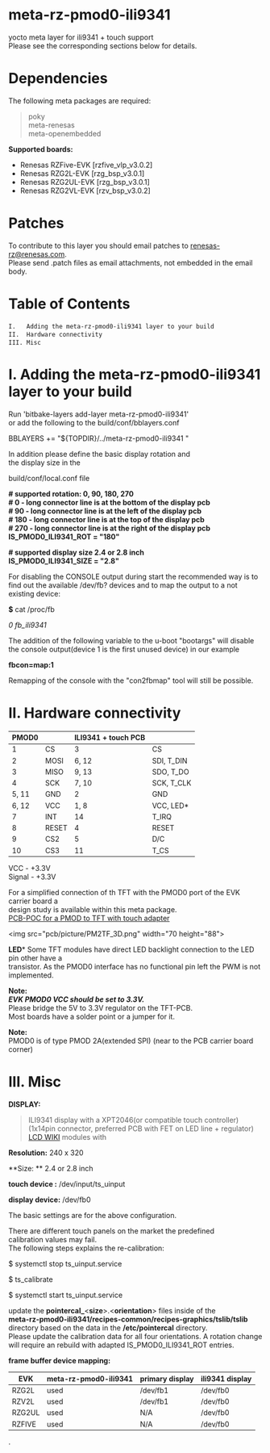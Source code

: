 # meta-rz-pmod0-ili9341  
yocto meta layer for ili9341 + touch support  
Please see the corresponding sections below for details.  
  
Dependencies  
============  
  
The following meta packages are required:  
>poky  
>meta-renesas  
>meta-openembedded  
  
**Supported boards:**  
  
   *    Renesas RZFive-EVK [rzfive_vlp_v3.0.2]  
   *    Renesas RZG2L-EVK [rzg_bsp_v3.0.1]  
   *    Renesas RZG2UL-EVK [rzg_bsp_v3.0.1]  
   *    Renesas RZG2VL-EVK [rzv_bsp_v3.0.2]  
  
Patches  
=======  
  
To contribute to this layer you should email patches to renesas-rz@renesas.com.  
Please send .patch files as email attachments, not embedded in the email body.  
  
Table of Contents  
=================  
  
    I.   Adding the meta-rz-pmod0-ili9341 layer to your build  
    II.  Hardware connectivity  
    III. Misc  
  
I. Adding the meta-rz-pmod0-ili9341 layer to your build  
=======================================================  
  
Run 'bitbake-layers add-layer meta-rz-pmod0-ili9341'  
or add the following to the build/conf/bblayers.conf  
  
BBLAYERS += "${TOPDIR}/../meta-rz-pmod0-ili9341 "  
  
In addition please define the basic display rotation and   
the display size in the  
  
build/conf/local.conf file  
  
**\# supported rotation: 0, 90, 180, 270**  
**\# 0   - long connector line is at the bottom of the display pcb**  
**\# 90  - long connector line is at the left of the display pcb**  
**\# 180 - long connector line is at the top of the display pcb**  
**\# 270 - long connector line is at the right of the display pcb**  
**IS_PMOD0_ILI9341_ROT = "180"**  
  
**\# supported display size 2.4 or 2.8 inch**  
**IS_PMOD0_ILI9341_SIZE = "2.8"**  
  
For disabling the CONSOLE output during start the recommended way is to  
find out the available /dev/fb? devices and to map the output to a not existing device:  
  
**$** cat /proc/fb  
  
*0 fb_ili9341*  
  
The addition of the following variable to the u-boot "bootargs" will disable  
the console output(device 1 is the first unused device) in our example  
  
**fbcon=map:1**  
  
Remapping of the console with the "con2fbmap" tool will still be possible.  
  
 II. Hardware connectivity  
==========================  
  
| **PMOD0** |       |  **ILI9341 + touch PCB**|           |
|------------|-------|-------------------------|-----------|
|   1        |  CS   | 3                       | CS        |
|   2        |  MOSI | 6, 12                   | SDI, T_DIN|
|   3        |  MISO | 9, 13                   | SDO, T_DO |
|   4        |  SCK  | 7, 10                   | SCK, T_CLK|
|   5, 11    |  GND  | 2                       | GND       |
|   6, 12    |  VCC  | 1, 8                    | VCC, LED* |
|   7        |  INT  | 14                      | T_IRQ     |
|   8        |  RESET| 4                       | RESET     |
|   9        |  CS2  | 5                       | D/C       |
|   10       |  CS3  | 11                      | T_CS      |
  
VCC    - +3.3V  
Signal - +3.3V  
  
For a simplified connection of th TFT with the PMOD0 port of the EVK carrier board a  
design study is available within this meta package.  
[PCB-POC for a PMOD to TFT with touch adapter](pcb)  
  
<img src="pcb/picture/PM2TF_3D.png" width="70 height="88">  
  
  
**LED***
Some TFT modules have direct LED backlight connection to the LED pin other have a  
transistor. As the PMOD0 interface has no functional pin left the PWM is not  
implemented.  
  
**Note:**  
***EVK PMOD0 VCC should be set to 3.3V.***  
Please bridge the 5V to 3.3V regulator on the TFT-PCB.  
Most boards have a solder point or a jumper for it.  
  
**Note:**  
PMOD0 is of type PMOD 2A(extended SPI) (near to the PCB carrier board corner)  
  
III. Misc  
=========  
  
**DISPLAY:**  
> ILI9341 display with a XPT2046(or compatible touch controller)  
> (1x14pin connector, preferred PCB with FET on LED line + regulator)  
[LCD WIKI](http://www.lcdwiki.com/Main_Page#SPI_Display) modules with  
  
**Resolution:** 240 x 320  
  
**Size: **      2.4 or 2.8 inch  
  
**touch device  :** /dev/input/ts_uinput  
  
**display device:** /dev/fb0  
  
The basic settings are for the above configuration.  
  
There are different touch panels on the market the predefined  
calibration values may fail.  
The following steps explains the re-calibration:  
  
$ systemctl stop ts_uinput.service  
  
$ ts_calibrate  
  
$ systemctl start ts_uinput.service  
  
update the **pointercal_**<**size**>.<**orientation**> files inside of the  
**meta-rz-pmod0-ili9341/recipes-common/recipes-graphics/tslib/tslib**  
directory based on the data in the **/etc/pointercal** directory.  
Please update the calibration data for all four orientations. A rotation change  
will require an rebuild with adapted IS_PMOD0_ILI9341_ROT entries.  
  
**frame buffer device mapping:**

| EVK    | meta-rz-pmod0-ili9341| primary display| ili9341 display  |
|--------|----------------------|----------------|------------------|
| RZG2L  | used                 | /dev/fb1       | /dev/fb0         |
| RZV2L  | used                 | /dev/fb1       | /dev/fb0         |
| RZG2UL | used                 | N/A            | /dev/fb0         |
| RZFIVE | used                 | N/A            | /dev/fb0         |  
  
.
